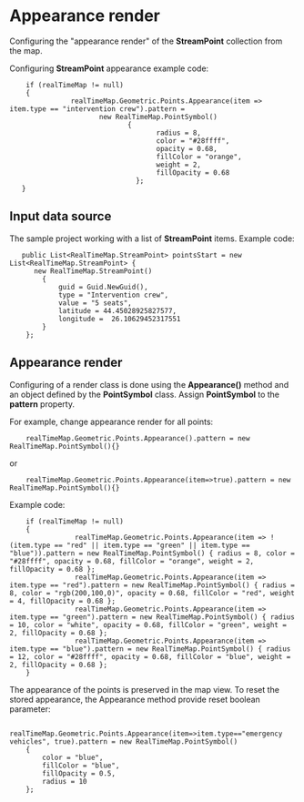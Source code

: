 # Appearance render

Configuring the "appearance render" of the **StreamPoint** collection from the map.

Configuring **StreamPoint** appearance example code:

        if (realTimeMap != null)
        {
                   realTimeMap.Geometric.Points.Appearance(item => item.type == "intervention crew").pattern = 
                          new RealTimeMap.PointSymbol() 
                                 { 
                                        radius = 8, 
                                        color = "#28ffff", 
                                        opacity = 0.68, 
                                        fillColor = "orange", 
                                        weight = 2, 
                                        fillOpacity = 0.68 
                                   };
       }

## Input data source

The sample project working with a list of **StreamPoint** items. Example code:

       public List<RealTimeMap.StreamPoint> pointsStart = new List<RealTimeMap.StreamPoint> {
          new RealTimeMap.StreamPoint()
            {
                guid = Guid.NewGuid(),
                type = "Intervention crew",
                value = "5 seats",
                latitude = 44.45028925827577,
                longitude =  26.10629452317551
            }
        };

## Appearance render

Configuring of a render class is done using the **Appearance()** method and an object defined by the **PointSymbol** class. Assign **PointSymbol** to the **pattern** property.

For example, change appearance render for all points:

        realTimeMap.Geometric.Points.Appearance().pattern = new RealTimeMap.PointSymbol(){}

or

        realTimeMap.Geometric.Points.Appearance(item=>true).pattern = new RealTimeMap.PointSymbol(){}

Example code:

        if (realTimeMap != null)
        {
                    realTimeMap.Geometric.Points.Appearance(item => !(item.type == "red" || item.type == "green" || item.type == "blue")).pattern = new RealTimeMap.PointSymbol() { radius = 8, color = "#28ffff", opacity = 0.68, fillColor = "orange", weight = 2, fillOpacity = 0.68 };
                    realTimeMap.Geometric.Points.Appearance(item => item.type == "red").pattern = new RealTimeMap.PointSymbol() { radius = 8, color = "rgb(200,100,0)", opacity = 0.68, fillColor = "red", weight = 4, fillOpacity = 0.68 };
                    realTimeMap.Geometric.Points.Appearance(item => item.type == "green").pattern = new RealTimeMap.PointSymbol() { radius = 10, color = "white", opacity = 0.68, fillColor = "green", weight = 2, fillOpacity = 0.68 };
                    realTimeMap.Geometric.Points.Appearance(item => item.type == "blue").pattern = new RealTimeMap.PointSymbol() { radius = 12, color = "#28ffff", opacity = 0.68, fillColor = "blue", weight = 2, fillOpacity = 0.68 };
        }

The appearance of the points is preserved in the map view. To reset the stored appearance, the Appearance method provide reset boolean parameter:

        realTimeMap.Geometric.Points.Appearance(item=>item.type=="emergency vehicles", true).pattern = new RealTimeMap.PointSymbol()
        {
            color = "blue",
            fillColor = "blue",
            fillOpacity = 0.5,
            radius = 10
        };

